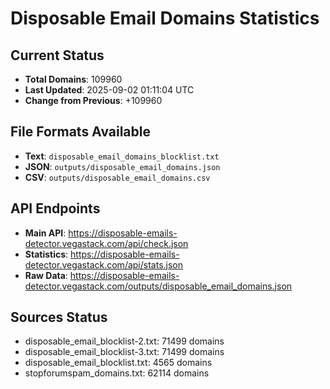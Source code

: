 # Disposable Email Domains Statistics

## Current Status
- **Total Domains**: 109960
- **Last Updated**: 2025-09-02 01:11:04 UTC
- **Change from Previous**: +109960

## File Formats Available
- **Text**: `disposable_email_domains_blocklist.txt`
- **JSON**: `outputs/disposable_email_domains.json`
- **CSV**: `outputs/disposable_email_domains.csv`

## API Endpoints
- **Main API**: https://disposable-emails-detector.vegastack.com/api/check.json
- **Statistics**: https://disposable-emails-detector.vegastack.com/api/stats.json
- **Raw Data**: https://disposable-emails-detector.vegastack.com/outputs/disposable_email_domains.json

## Sources Status
- disposable_email_blocklist-2.txt: 71499 domains
- disposable_email_blocklist-3.txt: 71499 domains
- disposable_email_blocklist.txt: 4565 domains
- stopforumspam_domains.txt: 62114 domains

